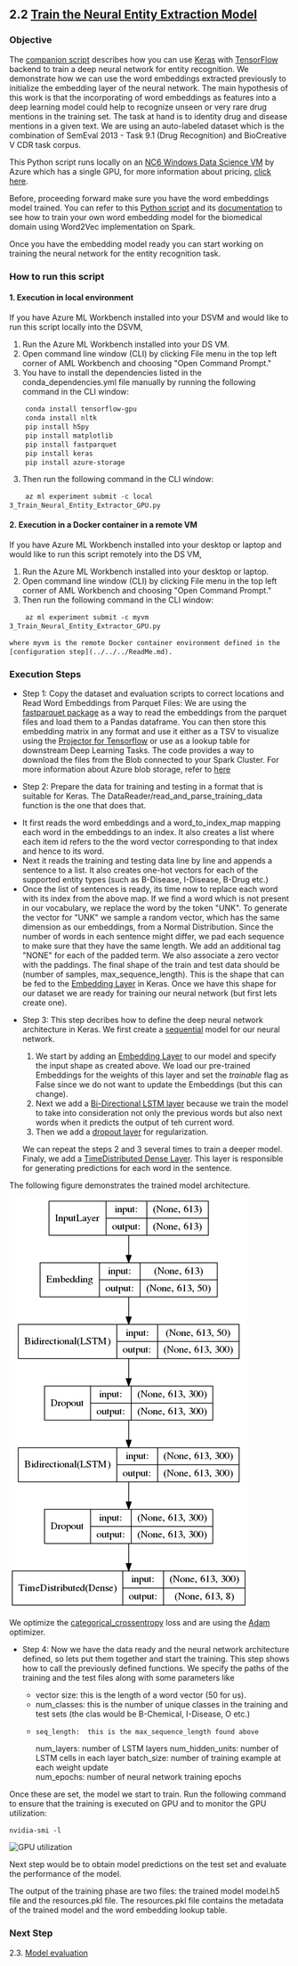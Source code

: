 ## 2.2 [Train the Neural Entity Extraction Model](3_Train_Neural_Entity_Extractor_GPU.py)

### Objective

The [companion script](3_Train_Neural_Entity_Extractor_GPU.py) describes how you can use [Keras](https://keras.io/) with [TensorFlow](https://www.tensorflow.org/) backend to train a deep neural network for entity recognition. We demonstrate how we can use the word embeddings extracted previously to initialize the embedding layer of the neural network. The main hypothesis of this work is that the incorporating of word embeddings as features into a
deep learning model could help to recognize unseen or very rare drug mentions in the training set. The task at hand is to identity drug and disease mentions in a given text. We are using an auto-labeled dataset which is the combination of SemEval 2013 - Task 9.1 (Drug Recognition) and BioCreative V CDR task corpus.


This Python script runs locally on an [NC6 Windows Data Science VM](https://docs.microsoft.com/en-us/azure/machine-learning/machine-learning-data-science-linux-dsvm-intro) by Azure which has a single GPU, for more information about pricing, [click here](https://azure.microsoft.com/en-us/pricing/details/virtual-machines/series/#n-series).

Before, proceeding forward make sure you have the word embeddings model trained. You can refer to this [Python script](../01_feature_engineering/2_Train_Word2Vec_Model_Spark.py) and its [documentation](../01_feature_engineering/ReadMe.md)
to see how to train your own word embedding model for the biomedical domain using Word2Vec implementation on Spark.

Once you have the embedding model ready you can start working on training the neural network for the entity recognition task.

### How to run this script

#### 1. Execution in local environment 
If you have Azure ML Workbench installed into your DSVM and would like to run this script locally into the DSVM, 
1. Run the Azure ML Workbench installed into your DS VM.
2. Open command line window (CLI) by clicking File menu in the top left corner of AML Workbench and choosing "Open Command Prompt." 
3. You have to install the dependencies listed in the conda_dependencies.yml file manually by running the following command in the CLI window:

```
    conda install tensorflow-gpu
    conda install nltk
    pip install h5py
    pip install matplotlib
    pip install fastparquet
    pip install keras
    pip install azure-storage
```

3. Then run the following command in the CLI window:
```
    az ml experiment submit -c local 3_Train_Neural_Entity_Extractor_GPU.py   
```

#### 2. Execution in a Docker container in a remote VM
If you have Azure ML Workbench installed into your desktop or laptop and would like to run this script remotely into the DS VM, 
1. Run the Azure ML Workbench installed into your desktop or laptop.
2. Open command line window (CLI) by clicking File menu in the top left corner of AML Workbench and choosing "Open Command Prompt." 
3. Then run the following command in the CLI window:
```
    az ml experiment submit -c myvm 3_Train_Neural_Entity_Extractor_GPU.py   
```
    where myvm is the remote Docker container environment defined in the [configuration step](../../../ReadMe.md).

### Execution Steps 

* Step 1: Copy the dataset and evaluation scripts to correct locations and Read Word Embeddings from Parquet Files:
We are using the [fastparquet package](https://pypi.python.org/pypi/fastparquet) as a way to read the embeddings from the parquet files and load them to a Pandas dataframe. You can then store this embedding matrix 
in any format and use it either as a TSV to visualize using the [Projector for Tensorflow](http://projector.tensorflow.org/) or use as a lookup table for downstream Deep Learning Tasks. The code provides a way to download the files from the Blob connected to your Spark Cluster. For more information about Azure blob storage, refer to [here](https://docs.microsoft.com/en-us/azure/storage/storage-dotnet-how-to-use-blobs)

* Step 2: Prepare the data for training and testing in a format that is suitable for Keras. The DataReader/read_and_parse_training_data function is the one that does that.
 - It first reads the word embeddings and a word_to_index_map mapping each word in the embeddings to an index. It also creates a list where each item id refers to the the word vector corresponding to that index and hence to its word.
 - Next it reads the training and testing data line by line and appends a sentence to a list. It also creates one-hot vectors for each of the supported entity types (such as B-Disease, I-Disease, B-Drug etc.)
 - Once the list of sentences is ready, its time now to replace each word with its index from the above map. If we find a word which is not present in our vocabulary, we replace the word by the token "UNK".
 To generate the vector for "UNK" we sample a random vector, which has the same dimension as our embeddings, from a Normal Distribution. Since the number of words in each sentence might differ, we pad each sequence 
 to make sure that they have the same length. We add an additional tag "NONE" for each of the padded term. We also associate a zero vector with the paddings. The final shape of the train and test data should be (number of samples, max_sequence_length). This is the shape that can be fed to the [Embedding Layer](https://keras.io/layers/embeddings/) in Keras. Once we have this shape for our dataset we are ready for training our neural network (but first lets create one).
  
 * Step 3: This step decribes how to define the deep neural network architecture in Keras. We first create a [sequential](https://keras.io/getting-started/sequential-model-guide/) model for our neural network.
   1. We start by adding an [Embedding Layer](https://keras.io/layers/embeddings/) to our model and specify the input shape as created above. We load our pre-trained Embeddings for the weights of this layer and set the *trainable* flag as False since we do not want 
 to update the Embeddings (but this can change). 
   2. Next we add a [Bi-Directional LSTM layer](https://keras.io/layers/wrappers/#bidirectional) because we train the model to take into consideration not only the previous words but also next words when it predicts the output of teh current word. 
   3. Then we add a [dropout layer](https://keras.io/layers/core/#dropout) for regularization. 
   
   We can repeat the steps 2 and 3 several times to train a deeper model. Finaly, we add a [TimeDistributed Dense Layer](https://keras.io/layers/wrappers/#timedistributed). This layer is responsible for generating predictions for each word in the sentence.

 The following figure demonstrates the trained model architecture.     
        
   ![LSTM model](../../../docs/images/d-a-d-model.png)

   We optimize the [categorical_crossentropy](https://keras.io/losses/#categorical_crossentropy) loss and are using the [Adam](https://keras.io/optimizers/#adam) optimizer.

* Step 4: Now we have the data ready and the neural network architecture defined, so lets put them together and start the training. This step shows how to call the previously defined functions. We specify the paths of the training and the test files along with some parameters like 

    * vector size: this is the length of a word vector (50 for us).
    * num_classes:     this is the number of unique classes in the training and test sets (the clas would be B-Chemical, I-Disease, O etc.)
    *     seq_length:  this is the max_sequence_length found above
        num_layers:      number of LSTM layers 
        num_hidden_units: number of LSTM cells in each layer
        batch_size: number of training example at each weight update  
        num_epochs:      number of neural network training epochs

Once these are set, the model we start to train. 
Run the following command to ensure that the training is executed on GPU and to monitor the GPU utilization:

```
nvidia-smi -l
```
![GPU utilization](../../../docs/images/gpu-usage.png)

   Next step would be to obtain model predictions on the test set and evaluate the performance of the model.

The output of the training phase are two files: the trained model model.h5 file and the resources.pkl file. The resources.pkl file contains the metadata of the trained model and the word embedding lookup table. 

### Next Step
2.3. [Model evaluation](../03_model_evaluation/ReadMe.md)